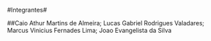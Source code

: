 #Integrantes#

##Caio Athur Martins de Almeira;
Lucas Gabriel Rodrigues Valadares;
Marcus Vinicius Fernades Lima;
Joao Evangelista da Silva
##
